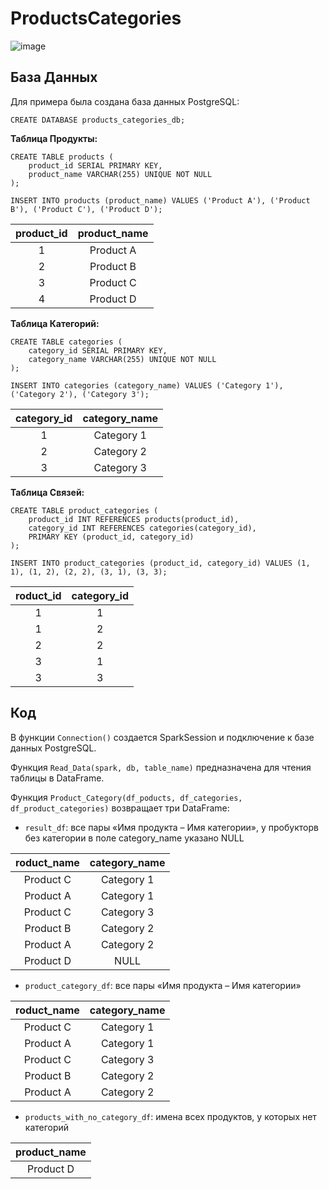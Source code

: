 # ProductsCategories

![image](https://github.com/rytee20/ProductsCategories/assets/94058290/df4200cf-f8cb-45f4-a73b-693594298efa)


## База Данных

Для примера была создана база данных PostgreSQL:
```
CREATE DATABASE products_categories_db;
```

**Таблица Продукты:**
```
CREATE TABLE products (
    product_id SERIAL PRIMARY KEY,
    product_name VARCHAR(255) UNIQUE NOT NULL
);

INSERT INTO products (product_name) VALUES ('Product A'), ('Product B'), ('Product C'), ('Product D');
```
| product_id | product_name |
|:---------:|:---------:|
|         1|   Product A|
|         2|   Product B|
|         3|   Product C|
|         4|   Product D|

**Таблица Категорий:**
```
CREATE TABLE categories (
    category_id SERIAL PRIMARY KEY,
    category_name VARCHAR(255) UNIQUE NOT NULL
);

INSERT INTO categories (category_name) VALUES ('Category 1'), ('Category 2'), ('Category 3');
```

| category_id | category_name |
|:---------:|:---------:|
|         1|   Category 1|
|         2|   Category 2|
|         3|   Category 3|

**Таблица Связей:**
```
CREATE TABLE product_categories (
    product_id INT REFERENCES products(product_id),
    category_id INT REFERENCES categories(category_id),
    PRIMARY KEY (product_id, category_id)
);

INSERT INTO product_categories (product_id, category_id) VALUES (1, 1), (1, 2), (2, 2), (3, 1), (3, 3);
```

| roduct_id | category_id |
|:---------:|:---------:|
|         1|          1|
|         1|          2|
|         2|          2|
|         3|          1|
|         3|          3|

## Код

В функции `Connection()` создается SparkSession и подключение к базе данных PostgreSQL.

Функция `Read_Data(spark, db, table_name)` предназначена для чтения таблицы в DataFrame.

Функция `Product_Category(df_poducts, df_categories, df_product_categories)` возвращает три DataFrame:
- `result_df`: все пары «Имя продукта – Имя категории», у пробукторв без категории в поле category_name указано NULL
  
| roduct_name | category_name |
|:---------:|:---------:|
|   Product C|   Category 1|
|   Product A|   Category 1|
|   Product C|   Category 3|
|   Product B|   Category 2|
|   Product A|   Category 2|
|   Product D|         NULL|

- `product_category_df`: все пары «Имя продукта – Имя категории»

| roduct_name | category_name |
|:---------:|:---------:|
|   Product C|   Category 1|
|   Product A|   Category 1|
|   Product C|   Category 3|
|   Product B|   Category 2|
|   Product A|   Category 2|


- `products_with_no_category_df`: имена всех продуктов, у которых нет категорий

|product_name|
|:---------:|
|   Product D|
